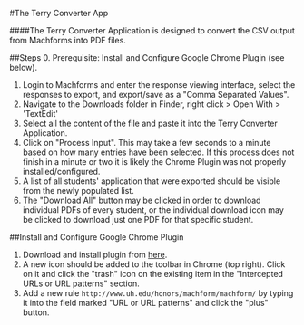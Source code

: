 #The Terry Converter App

####The Terry Converter Application is designed to convert the CSV output from Machforms into PDF files.

##Steps
0. Prerequisite: Install and Configure Google Chrome Plugin (see below).
1. Login to Machforms and enter the response viewing interface, select the responses to export, and export/save as a "Comma Separated Values".
2. Navigate to the Downloads folder in Finder, right click > Open With > 'TextEdit'
3. Select all the content of the file and paste it into the Terry Converter Application.
4. Click on "Process Input". This may take a few seconds to a minute based on how many entries have been selected. If this process does not finish in a minute or two it is likely the Chrome Plugin was not properly installed/configured.
5. A list of all students' application that were exported should be visible from the newly populated list.
6. The "Download All" button may be clicked in order to download individual PDFs of every student, or the individual download icon may be clicked to download just one PDF for that specific student.

##Install and Configure Google Chrome Plugin
1. Download and install plugin from [here](https://chrome.google.com/webstore/detail/allow-control-allow-origi/nlfbmbojpeacfghkpbjhddihlkkiljbi?utm_source=chrome-app-launcher-info-dialog).
2. A new icon should be added to the toolbar in Chrome (top right). Click on it and click the "trash" icon on the existing item in the "Intercepted URLs or URL patterns" section.
3. Add a new rule `http://www.uh.edu/honors/machform/machform/` by typing it into the field marked "URL or URL patterns" and click the "plus" button.